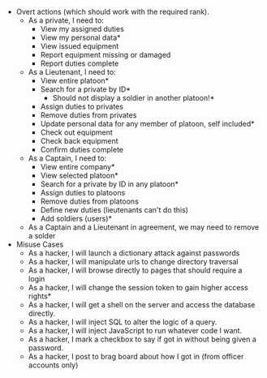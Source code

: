 * Overt actions (which should work with the required rank).
    * As a private, I need to:
        * View my assigned duties
        * View my personal data*
        * View issued equipment
        * Report equipment missing or damaged
        * Report duties complete 
    * As a Lieutenant, I need to: 
        * View entire platoon*
        * Search for a private by ID*
            * Should not display a soldier in another platoon!*
        * Assign duties to privates
        * Remove duties from privates
        * Update personal data for any member of platoon, self included*
        * Check out equipment
        * Check back equipment
        * Confirm duties complete
    * As a Captain, I need to: 
        * View entire company*
        * View selected platoon*
        * Search for a private by ID in any platoon*
        * Assign duties to platoons
        * Remove duties from platoons
        * Define new duties (lieutenants can't do this)
        * Add soldiers (users)*
    * As a Captain and a Lieutenant in agreement, we may need to remove a solder         
* Misuse Cases
    * As a hacker, I will launch a dictionary attack against passwords
    * As a hacker, I will manipulate urls to change directory traversal
    * As a hacker, I will browse directly to pages that should require a login 
    * As a hacker, I will change the session token to gain higher access rights*
    * As a hacker, I will get a shell on the server and access the database directly.
    * As a hacker, I will inject SQL to alter the logic of a query.
    * As a hacker, I will inject JavaScript to run whatever code I want.
    * As a hacker, I mark a checkbox to say if got in without being given a password.
    * As a hacker, I post to brag board about how I got in (from officer accounts only)